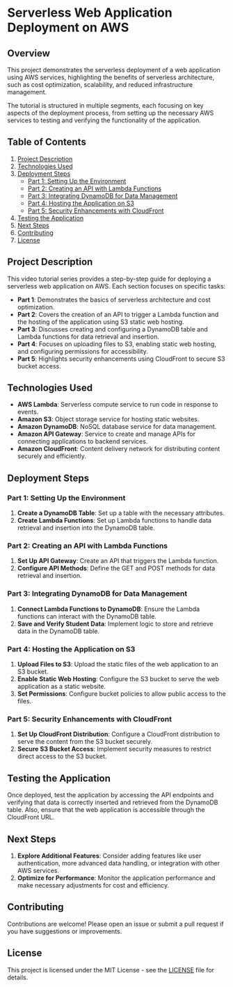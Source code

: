 # Serverless Web Application Deployment on AWS

## Overview

This project demonstrates the serverless deployment of a web application using AWS services, highlighting the benefits of serverless architecture, such as cost optimization, scalability, and reduced infrastructure management. 

The tutorial is structured in multiple segments, each focusing on key aspects of the deployment process, from setting up the necessary AWS services to testing and verifying the functionality of the application.

## Table of Contents

1. [Project Description](#project-description)
2. [Technologies Used](#technologies-used)
3. [Deployment Steps](#deployment-steps)
   - [Part 1: Setting Up the Environment](#part-1-setting-up-the-environment)
   - [Part 2: Creating an API with Lambda Functions](#part-2-creating-an-api-with-lambda-functions)
   - [Part 3: Integrating DynamoDB for Data Management](#part-3-integrating-dynamodb-for-data-management)
   - [Part 4: Hosting the Application on S3](#part-4-hosting-the-application-on-s3)
   - [Part 5: Security Enhancements with CloudFront](#part-5-security-enhancements-with-cloudfront)
4. [Testing the Application](#testing-the-application)
5. [Next Steps](#next-steps)
6. [Contributing](#contributing)
7. [License](#license)

## Project Description

This video tutorial series provides a step-by-step guide for deploying a serverless web application on AWS. Each section focuses on specific tasks:

- **Part 1**: Demonstrates the basics of serverless architecture and cost optimization.
- **Part 2**: Covers the creation of an API to trigger a Lambda function and the hosting of the application using S3 static web hosting.
- **Part 3**: Discusses creating and configuring a DynamoDB table and Lambda functions for data retrieval and insertion.
- **Part 4**: Focuses on uploading files to S3, enabling static web hosting, and configuring permissions for accessibility.
- **Part 5**: Highlights security enhancements using CloudFront to secure S3 bucket access.

## Technologies Used

- **AWS Lambda**: Serverless compute service to run code in response to events.
- **Amazon S3**: Object storage service for hosting static websites.
- **Amazon DynamoDB**: NoSQL database service for data management.
- **Amazon API Gateway**: Service to create and manage APIs for connecting applications to backend services.
- **Amazon CloudFront**: Content delivery network for distributing content securely and efficiently.

## Deployment Steps

### Part 1: Setting Up the Environment

1. **Create a DynamoDB Table**: Set up a table with the necessary attributes.
2. **Create Lambda Functions**: Set up Lambda functions to handle data retrieval and insertion into the DynamoDB table.

### Part 2: Creating an API with Lambda Functions

1. **Set Up API Gateway**: Create an API that triggers the Lambda function.
2. **Configure API Methods**: Define the GET and POST methods for data retrieval and insertion.

### Part 3: Integrating DynamoDB for Data Management

1. **Connect Lambda Functions to DynamoDB**: Ensure the Lambda functions can interact with the DynamoDB table.
2. **Save and Verify Student Data**: Implement logic to store and retrieve data in the DynamoDB table.

### Part 4: Hosting the Application on S3

1. **Upload Files to S3**: Upload the static files of the web application to an S3 bucket.
2. **Enable Static Web Hosting**: Configure the S3 bucket to serve the web application as a static website.
3. **Set Permissions**: Configure bucket policies to allow public access to the files.

### Part 5: Security Enhancements with CloudFront

1. **Set Up CloudFront Distribution**: Configure a CloudFront distribution to serve the content from the S3 bucket securely.
2. **Secure S3 Bucket Access**: Implement security measures to restrict direct access to the S3 bucket.

## Testing the Application

Once deployed, test the application by accessing the API endpoints and verifying that data is correctly inserted and retrieved from the DynamoDB table. Also, ensure that the web application is accessible through the CloudFront URL.

## Next Steps

1. **Explore Additional Features**: Consider adding features like user authentication, more advanced data handling, or integration with other AWS services.
2. **Optimize for Performance**: Monitor the application performance and make necessary adjustments for cost and efficiency.

## Contributing

Contributions are welcome! Please open an issue or submit a pull request if you have suggestions or improvements.

## License

This project is licensed under the MIT License - see the [LICENSE](LICENSE) file for details.
